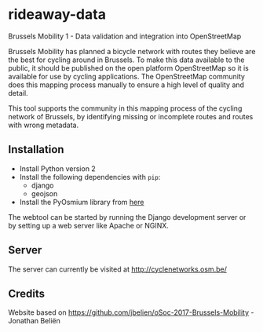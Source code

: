 # rideaway-data
Brussels Mobility 1 - Data validation and integration into OpenStreetMap

Brussels Mobility has planned a bicycle network with routes they believe are the best for cycling around in Brussels. To make this data available to the public, it should be published on the open platform OpenStreetMap so it is available for use by cycling applications. The OpenStreetMap community does this mapping process manually to ensure a high level of quality and detail.

This tool supports the community in this mapping process of the cycling network of Brussels, by identifying missing or incomplete routes and routes with wrong metadata.

## Installation
* Install Python version 2
* Install the following dependencies with `pip`:
  - django
  - geojson
* Install the PyOsmium library from [here](https://github.com/osmcode/pyosmium)

The webtool can be started by running the Django development server or by setting up a web server like Apache or NGINX.

## Server
The server can currently be visited at http://cyclenetworks.osm.be/

## Credits
Website based on https://github.com/jbelien/oSoc-2017-Brussels-Mobility - Jonathan Beliën
